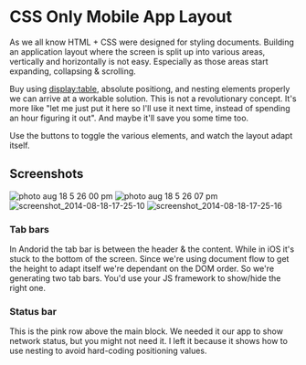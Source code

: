 # CSS Only Mobile App Layout


As we all know HTML + CSS were designed for styling documents.
Building an application layout where the screen is split up into various areas, vertically and horizontally is not easy.
Especially as those areas start expanding, collapsing & scrolling.

Buy using [display:table](http://caniuse.com/css-table), absolute positiong, and nesting elements properly we can arrive at a workable solution.
This is not a revolutionary concept. It's more like "let me just put it here so I'll use it next time, instead of spending an hour figuring it out".
And maybe it'll save you some time too.

Use the buttons to toggle the various elements, and watch the layout adapt itself.

## Screenshots
![photo aug 18 5 26 00 pm](https://cloud.githubusercontent.com/assets/520550/3954057/6c01b560-26f2-11e4-85bf-ff93b0e30ecd.png)
![photo aug 18 5 26 07 pm](https://cloud.githubusercontent.com/assets/520550/3954056/6c0eab6c-26f2-11e4-81b0-c3d03e3d237c.png)
![screenshot_2014-08-18-17-25-10](https://cloud.githubusercontent.com/assets/520550/3954059/6c53f5a0-26f2-11e4-863c-1adbd422cee2.png)
![screenshot_2014-08-18-17-25-16](https://cloud.githubusercontent.com/assets/520550/3954086/a82a185c-26f2-11e4-91e7-db094e6a4b90.png)

### Tab bars

In Andorid the tab bar is between the header & the content. While in iOS it's stuck to the bottom of the screen. Since we're using document flow to get the height to adapt itself we're dependant on the DOM order. So we're generating two tab bars. You'd use your JS framework to show/hide the right one.

### Status bar

This is the pink row above the main block. We needed it our app to show network status, but you might not need it. I left it because it shows how to use nesting to avoid hard-coding positioning values.

